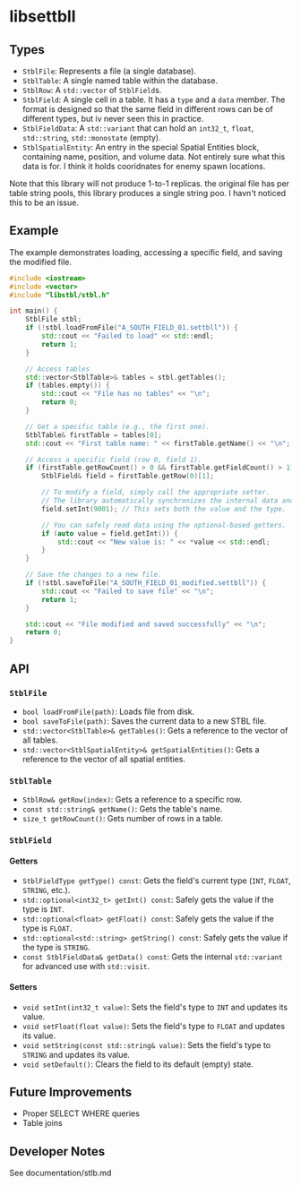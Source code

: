 # libsettbll


## Types

-   `StblFile`: Represents a file (a single database).
-   `StblTable`: A single named table within the database.
-   `StblRow`: A `std::vector` of `StblField`s.
-   `StblField`: A single cell in a table. It has a `type` and a `data` member. The format is designed so that the same field in different rows can be of different types, but iv never seen this in practice.
-   `StblFieldData`: A `std::variant` that can hold an `int32_t`, `float`, `std::string`, `std::monostate` (empty).
-   `StblSpatialEntity`: An entry in the special Spatial Entities block, containing name, position, and volume data. Not entirely sure what this data is for. I think it holds cooridnates for enemy spawn locations.

Note that this library will not produce 1-to-1 replicas. the original file has per table string pools, this library produces a single string poo. I havn't noticed this to be an issue.

##  Example

The example demonstrates loading, accessing a specific field, and saving the modified file.

```cpp
#include <iostream>
#include <vector>
#include "libstbl/stbl.h"

int main() {
    StblFile stbl;
    if (!stbl.loadFromFile("A_SOUTH_FIELD_01.settbll")) {
        std::cout << "Failed to load" << std::endl;
        return 1;
    }

    // Access tables
    std::vector<StblTable>& tables = stbl.getTables();
    if (tables.empty()) {
        std::cout << "File has no tables" << "\n";
        return 0;
    }

    // Get a specific table (e.g., the first one).
    StblTable& firstTable = tables[0];
    std::cout << "First table name: " << firstTable.getName() << "\n";

    // Access a specific field (row 0, field 1).
    if (firstTable.getRowCount() > 0 && firstTable.getFieldCount() > 1) {
        StblField& field = firstTable.getRow(0)[1];

        // To modify a field, simply call the appropriate setter.
        // The library automatically synchronizes the internal data and type.
        field.setInt(9001); // This sets both the value and the type.

        // You can safely read data using the optional-based getters.
        if (auto value = field.getInt()) {
            std::cout << "New value is: " << *value << std::endl;
        }
    }

    // Save the changes to a new file.
    if (!stbl.saveToFile("A_SOUTH_FIELD_01_modified.settbll")) {
        std::cout << "Failed to save file" << "\n";
        return 1;
    }

    std::cout << "File modified and saved successfully" << "\n";
    return 0;
}
```

## API

### `StblFile`
-   `bool loadFromFile(path)`: Loads file from disk.
-   `bool saveToFile(path)`: Saves the current data to a new STBL file.
-   `std::vector<StblTable>& getTables()`: Gets a reference to the vector of all tables.
-   `std::vector<StblSpatialEntity>& getSpatialEntities()`: Gets a reference to the vector of all spatial entities.

### `StblTable`
-   `StblRow& getRow(index)`: Gets a reference to a specific row.
-   `const std::string& getName()`: Gets the table's name.
-   `size_t getRowCount()`: Gets number of rows in a table.

### `StblField`
#### Getters
-   `StblFieldType getType() const`: Gets the field's current type (`INT`, `FLOAT`, `STRING`, etc.).
-   `std::optional<int32_t> getInt() const`: Safely gets the value if the type is `INT`.
-   `std::optional<float> getFloat() const`: Safely gets the value if the type is `FLOAT`.
-   `std::optional<std::string> getString() const`: Safely gets the value if the type is `STRING`.
-   `const StblFieldData& getData() const`: Gets the internal `std::variant` for advanced use with `std::visit`.

#### Setters
-   `void setInt(int32_t value)`: Sets the field's type to `INT` and updates its value.
-   `void setFloat(float value)`: Sets the field's type to `FLOAT` and updates its value.
-   `void setString(const std::string& value)`: Sets the field's type to `STRING` and updates its value.
-   `void setDefault()`: Clears the field to its default (empty) state.

## Future Improvements

- Proper SELECT WHERE queries
- Table joins


## Developer Notes

See documentation/stlb.md